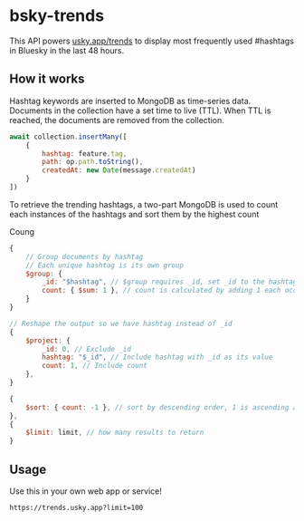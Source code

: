 # bsky-trends

This API powers [usky.app/trends](https://usky.app/trends) to display most frequently used #hashtags in Bluesky in the last 48 hours.

## How it works

Hashtag keywords are inserted to MongoDB as time-series data. Documents in the collection have a set time to live (TTL). When TTL is reached, the documents are removed from the collection.

```javascript
await collection.insertMany([
	{
		hashtag: feature.tag,
		path: op.path.toString(),
		createdAt: new Date(message.createdAt)
	}
])
```

To retrieve the trending hashtags, a two-part MongoDB is used to count each instances of the hashtags and sort them by the highest count

Coung

```javascript
{
    // Group documents by hashtag
    // Each unique hashtag is its own group
    $group: {
        _id: "$hashtag", // $group requires _id, set _id to the hashtag value
        count: { $sum: 1 }, // count is calculated by adding 1 each occurence
    }
}
```

```javascript
// Reshape the output so we have hashtag instead of _id
{
	$project: {
		_id: 0, // Exclude _id
		hashtag: "$_id", // Include hashtag with _id as its value
		count: 1, // Include count
	},
}
```

```javascript
{
    $sort: { count: -1 }, // sort by descending order, 1 is ascending and -1 is descending
},
{
    $limit: limit, // how many results to return
}

```

## Usage

Use this in your own web app or service!

```
https://trends.usky.app?limit=100
```

